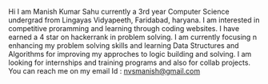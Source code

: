 Hi I am Manish Kumar Sahu currently a 3rd year Computer Science undergrad from Lingayas Vidyapeeth, Faridabad, haryana.
I am interested in competitive proramming and learning through coding websites. I have earned a 4 star on hackerrank in problem solving.
I am currently focusing n enhancing my problem solving skills and learning Data Structures and Algorithms for improving my approches to logic building and solving.
I am looking for internships and training programs and also for collab projects.
You can reach me on my email Id : nvsmanish@gmail.com
<!---
Manishkip/Manishkip is a ✨ special ✨ repository because its `README.md` (this file) appears on your GitHub profile.
You can click the Preview link to take a look at your changes.
--->
